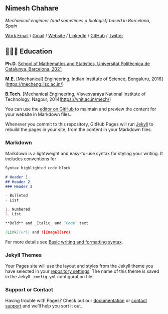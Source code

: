 ## Nimesh Chahare

_Mechanical engineer (and sometimes a biologist) based in Barcelona, Spain_ <br>

[Work Email](mailto:nchahare@ibecbarcelona.eu) / [Gmail](mailto:chaharenimesh@gmail.com) / [Website](https://nchahare.github.io/) / [LinkedIn](https://www.linkedin.com/in/nchahare/) / [GitHub](https://github.com/nchahare/) / [Twitter](https://twitter.com/onenimesa/)

## 🧑🏼‍🎓 Education

**Ph.D.** [School of Mathematics and Statistics, Universitat Politècnica de Catalunya, Barcelona, 2021](https://fme.upc.edu/en)

**M.E.** [Mechanical] Engineering, Indian Institute of Science, Bengaluru, 2016](https://mecheng.iisc.ac.in/)

**B.Tech.** [Mechanical Engineering, Visvesvaraya National Institute of Technology, Nagpur, 2014(https://vnit.ac.in/mech/)


You can use the [editor on GitHub](https://github.com/nchahare/cv/edit/gh-pages/index.md) to maintain and preview the content for your website in Markdown files.

Whenever you commit to this repository, GitHub Pages will run [Jekyll](https://jekyllrb.com/) to rebuild the pages in your site, from the content in your Markdown files.

### Markdown

Markdown is a lightweight and easy-to-use syntax for styling your writing. It includes conventions for

```markdown
Syntax highlighted code block

# Header 1
## Header 2
### Header 3

- Bulleted
- List

1. Numbered
2. List

**Bold** and _Italic_ and `Code` text

[Link](url) and ![Image](src)
```

For more details see [Basic writing and formatting syntax](https://docs.github.com/en/github/writing-on-github/getting-started-with-writing-and-formatting-on-github/basic-writing-and-formatting-syntax).

### Jekyll Themes

Your Pages site will use the layout and styles from the Jekyll theme you have selected in your [repository settings](https://github.com/nchahare/cv/settings/pages). The name of this theme is saved in the Jekyll `_config.yml` configuration file.

### Support or Contact

Having trouble with Pages? Check out our [documentation](https://docs.github.com/categories/github-pages-basics/) or [contact support](https://support.github.com/contact) and we’ll help you sort it out.
